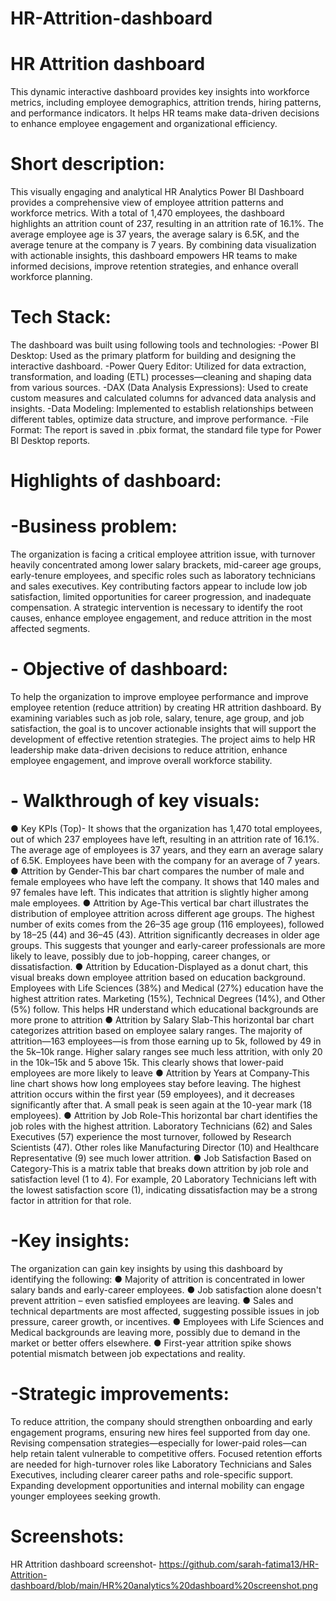 # HR-Attrition-dashboard
#  HR Attrition dashboard
This dynamic interactive dashboard provides key insights into workforce metrics, including employee demographics, attrition trends, hiring patterns, and performance indicators. It helps HR teams make data-driven decisions to enhance employee engagement and organizational efficiency.
# Short description:
This visually engaging and analytical HR Analytics Power BI Dashboard provides a comprehensive view of employee attrition patterns and workforce metrics. With a total of 1,470 employees, the dashboard highlights an attrition count of 237, resulting in an attrition rate of 16.1%. The average employee age is 37 years, the average salary is 6.5K, and the average tenure at the company is 7 years. By combining data visualization with actionable insights, this dashboard empowers HR teams to make informed decisions, improve retention strategies, and enhance overall workforce planning.
# Tech Stack:
The dashboard was built using following tools and technologies:
-Power BI Desktop: Used as the primary platform for building and designing the interactive dashboard.
-Power Query Editor: Utilized for data extraction, transformation, and loading (ETL) processes—cleaning and shaping data from various sources.
-DAX (Data Analysis Expressions): Used to create custom measures and calculated columns for advanced data analysis and insights.
-Data Modeling: Implemented to establish relationships between different tables, optimize data structure, and improve performance.
-File Format: The report is saved in .pbix format, the standard file type for Power BI Desktop reports.
# Highlights of dashboard:
# -Business problem:
The organization is facing a critical employee attrition issue, with turnover heavily concentrated among lower salary brackets, mid-career age groups, early-tenure employees, and specific roles such as laboratory technicians and sales executives. Key contributing factors appear to include low job satisfaction, limited opportunities for career progression, and inadequate compensation. A strategic intervention is necessary to identify the root causes, enhance employee engagement, and reduce attrition in the most affected segments.
# - Objective of dashboard:
To help the organization to improve employee performance and improve employee retention (reduce attrition) by creating HR attrition dashboard. By examining variables such as job role, salary, tenure, age group, and job satisfaction, the goal is to uncover actionable insights that will support the development of effective retention strategies. The project aims to help HR leadership make data-driven decisions to reduce attrition, enhance employee engagement, and improve overall workforce stability.
# - Walkthrough of key visuals:
 ● Key KPIs (Top)- It shows that the organization has 1,470 total employees, out of which 237 employees have left, resulting in an attrition rate of 16.1%. The average age of employees is 37 years, and they earn an average salary of 6.5K. Employees have been with the company for an average of 7 years.
 ●  Attrition by Gender-This bar chart compares the number of male and female employees who have left the company. It shows that 140 males and 97 females have left. This indicates that attrition is slightly higher among male employees. 
 ●  Attrition by Age-This vertical bar chart illustrates the distribution of employee attrition across different age groups. The highest number of exits comes from the 26–35 age group (116 employees), followed by 18–25 (44) and 36–45 (43). Attrition significantly decreases in older age groups. This suggests that younger and early-career professionals are more likely to leave, possibly due to job-hopping, career changes, or dissatisfaction.
 ● Attrition by Education-Displayed as a donut chart, this visual breaks down employee attrition based on education background. Employees with Life Sciences (38%) and Medical (27%) education have the highest attrition rates. Marketing (15%), Technical Degrees (14%), and Other (5%) follow. This helps HR understand which educational backgrounds are more prone to attrition
 ● Attrition by Salary Slab-This horizontal bar chart categorizes attrition based on employee salary ranges. The majority of attrition—163 employees—is from those earning up to 5k, followed by 49 in the 5k–10k range. Higher salary ranges see much less attrition, with only 20 in the 10k–15k and 5 above 15k. This clearly shows that lower-paid employees are more likely to leave
 ● Attrition by Years at Company-This line chart shows how long employees stay before leaving. The highest attrition occurs within the first year (59 employees), and it decreases significantly after that. A small peak is seen again at the 10-year mark (18 employees). 
 ● Attrition by Job Role-This horizontal bar chart identifies the job roles with the highest attrition. Laboratory Technicians (62) and Sales Executives (57) experience the most turnover, followed by Research Scientists (47). Other roles like Manufacturing Director (10) and Healthcare Representative (9) see much lower attrition.
 ● Job Satisfaction Based on Category-This is a matrix table that breaks down attrition by job role and satisfaction level (1 to 4). For example, 20 Laboratory Technicians left with the lowest satisfaction score (1), indicating dissatisfaction may be a strong factor in attrition for that role. 
# -Key insights:
The organization can gain key insights by using this dashboard by identifying the following:
● Majority of attrition is concentrated in lower salary bands and early-career employees.
● Job satisfaction alone doesn't prevent attrition – even satisfied employees are leaving.
● Sales and technical departments are most affected, suggesting possible issues in job pressure, career growth, or incentives.
● Employees with Life Sciences and Medical backgrounds are leaving more, possibly due to demand in the market or better offers elsewhere.
● First-year attrition spike shows potential mismatch between job expectations and reality.
# -Strategic improvements:
To reduce attrition, the company should strengthen onboarding and early engagement programs, ensuring new hires feel supported from day one. Revising compensation strategies—especially for lower-paid roles—can help retain talent vulnerable to competitive offers. Focused retention efforts are needed for high-turnover roles like Laboratory Technicians and Sales Executives, including clearer career paths and role-specific support. Expanding development opportunities and internal mobility can engage younger employees seeking growth.
# Screenshots:
HR Attrition dashboard screenshot- https://github.com/sarah-fatima13/HR-Attrition-dashboard/blob/main/HR%20analytics%20dashboard%20screenshot.png
